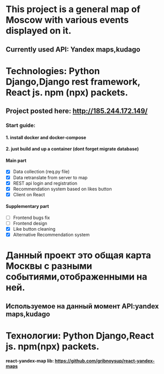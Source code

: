 # This project is a general map of Moscow with various events displayed on it.
## Currently used API: Yandex maps,kudago
# Technologies: Python Django,Django rest framework, React js. npm (npx) packets.
## Project posted here: http://185.244.172.149/
### Start guide:
#### 1. install docker and docker-compose
#### 2. just build and up a container (dont forget migrate database)
#### Main part
- [x] Data collection (req.py file)
- [x] Data retranslate from server to map
- [x] REST api login and registration
- [x] Recommendation system based on likes button
- [x] Client on React
#### Supplementary part
- [ ] Frontend bugs fix
- [ ] Frontend design
- [x] Like button cleaning
- [x] Alternative Recommendation system
# Данный проект это общая карта Москвы с разными событиями,отображенными на ней.
## Используемое на данный момент API:yandex maps,kudago
# Технологии: Python Django,React js. npm(npx) packets.
#### react-yandex-map lib: https://github.com/gribnoysup/react-yandex-maps
